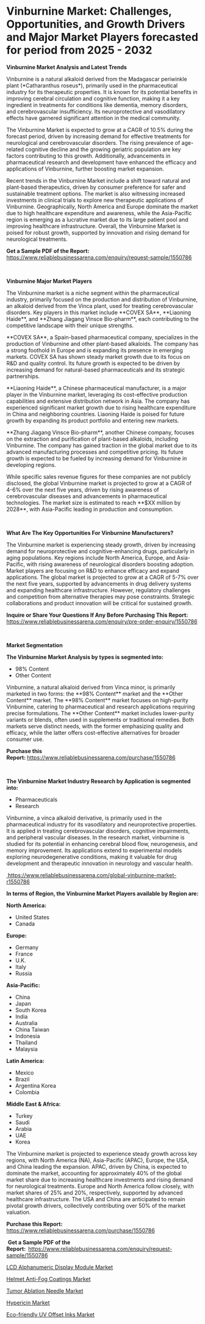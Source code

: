 <p><h1>Vinburnine Market: Challenges, Opportunities, and Growth Drivers and Major Market Players forecasted for period from 2025 - 2032</h1></p><p><strong>Vinburnine Market Analysis and Latest Trends</strong></p>
<p><p>Vinburnine is a natural alkaloid derived from the Madagascar periwinkle plant (*Catharanthus roseus*), primarily used in the pharmaceutical industry for its therapeutic properties. It is known for its potential benefits in improving cerebral circulation and cognitive function, making it a key ingredient in treatments for conditions like dementia, memory disorders, and cerebrovascular insufficiency. Its neuroprotective and vasodilatory effects have garnered significant attention in the medical community.</p><p>The Vinburnine Market is expected to grow at a CAGR of 10.5% during the forecast period, driven by increasing demand for effective treatments for neurological and cerebrovascular disorders. The rising prevalence of age-related cognitive decline and the growing geriatric population are key factors contributing to this growth. Additionally, advancements in pharmaceutical research and development have enhanced the efficacy and applications of Vinburnine, further boosting market expansion.</p><p>Recent trends in the Vinburnine Market include a shift toward natural and plant-based therapeutics, driven by consumer preference for safer and sustainable treatment options. The market is also witnessing increased investments in clinical trials to explore new therapeutic applications of Vinburnine. Geographically, North America and Europe dominate the market due to high healthcare expenditure and awareness, while the Asia-Pacific region is emerging as a lucrative market due to its large patient pool and improving healthcare infrastructure. Overall, the Vinburnine Market is poised for robust growth, supported by innovation and rising demand for neurological treatments.</p></p>
<p><strong>Get a Sample PDF of the Report:&nbsp;</strong> <a href="https://www.reliablebusinessarena.com/enquiry/request-sample/1550786?utm_campaign=2246&utm_medium=2&utm_source=Github&utm_content=ia&utm_term=25012025&utm_id=vinburnine">https://www.reliablebusinessarena.com/enquiry/request-sample/1550786</a></p>
<p>&nbsp;</p>
<p><strong>Vinburnine Major Market Players</strong></p>
<p><p>The Vinburnine market is a niche segment within the pharmaceutical industry, primarily focused on the production and distribution of Vinburnine, an alkaloid derived from the Vinca plant, used for treating cerebrovascular disorders. Key players in this market include **COVEX SA**, **Liaoning Haide**, and **Zhang Jiagang Vinsce Bio-pharm**, each contributing to the competitive landscape with their unique strengths.</p><p>**COVEX SA**, a Spain-based pharmaceutical company, specializes in the production of Vinburnine and other plant-based alkaloids. The company has a strong foothold in Europe and is expanding its presence in emerging markets. COVEX SA has shown steady market growth due to its focus on R&D and quality control. Its future growth is expected to be driven by increasing demand for natural-based pharmaceuticals and its strategic partnerships.</p><p>**Liaoning Haide**, a Chinese pharmaceutical manufacturer, is a major player in the Vinburnine market, leveraging its cost-effective production capabilities and extensive distribution network in Asia. The company has experienced significant market growth due to rising healthcare expenditure in China and neighboring countries. Liaoning Haide is poised for future growth by expanding its product portfolio and entering new markets.</p><p>**Zhang Jiagang Vinsce Bio-pharm**, another Chinese company, focuses on the extraction and purification of plant-based alkaloids, including Vinburnine. The company has gained traction in the global market due to its advanced manufacturing processes and competitive pricing. Its future growth is expected to be fueled by increasing demand for Vinburnine in developing regions.</p><p>While specific sales revenue figures for these companies are not publicly disclosed, the global Vinburnine market is projected to grow at a CAGR of 4-6% over the next five years, driven by rising awareness of cerebrovascular diseases and advancements in pharmaceutical technologies. The market size is estimated to reach **$XX million by 2028**, with Asia-Pacific leading in production and consumption.</p></p>
<p>&nbsp;</p>
<p><strong>What Are The Key Opportunities For Vinburnine Manufacturers?</strong></p>
<p><p>The Vinburnine market is experiencing steady growth, driven by increasing demand for neuroprotective and cognitive-enhancing drugs, particularly in aging populations. Key regions include North America, Europe, and Asia-Pacific, with rising awareness of neurological disorders boosting adoption. Market players are focusing on R&D to enhance efficacy and expand applications. The global market is projected to grow at a CAGR of 5-7% over the next five years, supported by advancements in drug delivery systems and expanding healthcare infrastructure. However, regulatory challenges and competition from alternative therapies may pose constraints. Strategic collaborations and product innovation will be critical for sustained growth.</p></p>
<p><strong>Inquire or Share Your Questions If Any Before Purchasing This Report:</strong> <a href="https://www.reliablebusinessarena.com/enquiry/pre-order-enquiry/1550786?utm_campaign=2246&utm_medium=2&utm_source=Github&utm_content=ia&utm_term=25012025&utm_id=vinburnine">https://www.reliablebusinessarena.com/enquiry/pre-order-enquiry/1550786</a></p>
<p>&nbsp;</p>
<p><strong>Market Segmentation</strong></p>
<p><strong>The Vinburnine Market Analysis by types is segmented into:</strong></p>
<p><ul><li>98% Content</li><li>Other Content</li></ul></p>
<p><p>Vinburnine, a natural alkaloid derived from Vinca minor, is primarily marketed in two forms: the **98% Content** market and the **Other Content** market. The **98% Content** market focuses on high-purity Vinburnine, catering to pharmaceutical and research applications requiring precise formulations. The **Other Content** market includes lower-purity variants or blends, often used in supplements or traditional remedies. Both markets serve distinct needs, with the former emphasizing quality and efficacy, while the latter offers cost-effective alternatives for broader consumer use.</p></p>
<p><strong>Purchase this Report:&nbsp;</strong><a href="https://www.reliablebusinessarena.com/purchase/1550786?utm_campaign=2246&utm_medium=2&utm_source=Github&utm_content=ia&utm_term=25012025&utm_id=vinburnine">https://www.reliablebusinessarena.com/purchase/1550786</a></p>
<p>&nbsp;</p>
<p><strong>The Vinburnine Market Industry Research by Application is segmented into:</strong></p>
<p><ul><li>Pharmaceuticals</li><li>Research</li></ul></p>
<p><p>Vinburnine, a vinca alkaloid derivative, is primarily used in the pharmaceutical industry for its vasodilatory and neuroprotective properties. It is applied in treating cerebrovascular disorders, cognitive impairments, and peripheral vascular diseases. In the research market, vinburnine is studied for its potential in enhancing cerebral blood flow, neurogenesis, and memory improvement. Its applications extend to experimental models exploring neurodegenerative conditions, making it valuable for drug development and therapeutic innovation in neurology and vascular health.</p></p>
<p><a href="https://www.reliablebusinessarena.com/global-vinburnine-market-r1550786?utm_campaign=2246&utm_medium=2&utm_source=Github&utm_content=ia&utm_term=25012025&utm_id=vinburnine">&nbsp;https://www.reliablebusinessarena.com/global-vinburnine-market-r1550786</a></p>
<p><strong>In terms of Region, the Vinburnine Market Players available by Region are:</strong></p>
<p>
    <p> <strong> North America: </strong>
        <ul>
            <li>United States</li>
            <li>Canada</li>
        </ul>
        </p> 
    <p> <strong> Europe: </strong>
        <ul>
            <li>Germany</li>
            <li>France</li>
            <li>U.K.</li>
            <li>Italy</li>
            <li>Russia</li>
        </ul>
        </p> 
    <p> <strong> Asia-Pacific: </strong>
        <ul>
            <li>China</li>
            <li>Japan</li>
            <li>South Korea</li>
            <li>India</li>
            <li>Australia</li>
            <li>China Taiwan</li>
            <li>Indonesia</li>
            <li>Thailand</li>
            <li>Malaysia</li>
        </ul>
        </p> 
    <p> <strong> Latin America: </strong>
        <ul>
            <li>Mexico</li>
            <li>Brazil</li>
            <li>Argentina Korea</li>
            <li>Colombia</li>
        </ul>
        </p> 
    <p> <strong> Middle East & Africa: </strong>
        <ul>
            <li>Turkey</li>
            <li>Saudi</li>
            <li>Arabia</li>
            <li>UAE</li>
            <li>Korea</li>
        </ul>
    </p>
    </p>
<p><p>The Vinburnine market is projected to experience steady growth across key regions, with North America (NA), Asia-Pacific (APAC), Europe, the USA, and China leading the expansion. APAC, driven by China, is expected to dominate the market, accounting for approximately 40% of the global market share due to increasing healthcare investments and rising demand for neurological treatments. Europe and North America follow closely, with market shares of 25% and 20%, respectively, supported by advanced healthcare infrastructure. The USA and China are anticipated to remain pivotal growth drivers, collectively contributing over 50% of the market valuation.</p></p>
<p><strong>Purchase this Report: </strong><a href="https://www.reliablebusinessarena.com/purchase/1550786?utm_campaign=2246&utm_medium=2&utm_source=Github&utm_content=ia&utm_term=25012025&utm_id=vinburnine">https://www.reliablebusinessarena.com/purchase/1550786</a></p>
<p>&nbsp;<strong>Get a Sample PDF of the Report:&nbsp;&nbsp;</strong><a href="https://www.reliablebusinessarena.com/enquiry/request-sample/1550786?utm_campaign=2246&utm_medium=2&utm_source=Github&utm_content=ia&utm_term=25012025&utm_id=vinburnine">https://www.reliablebusinessarena.com/enquiry/request-sample/1550786</a></p>
<p><strong></strong></p>
<p><p><a href="https://www.linkedin.com/pulse/lcd-alphanumeric-display-module-market-analysis-report-zx7pf?utm_campaign=2246&utm_medium=2&utm_source=Github&utm_content=ia&utm_term=25012025&utm_id=vinburnine">LCD Alphanumeric Display Module Market</a></p><p><a href="https://www.linkedin.com/pulse/mapping-helmet-anti-fog-coatings-market-trends-challenges-breakthroughs-xck8f?utm_campaign=2246&utm_medium=2&utm_source=Github&utm_content=ia&utm_term=25012025&utm_id=vinburnine">Helmet Anti-Fog Coatings Market</a></p><p><a href="https://www.linkedin.com/pulse/projected-growth-tumor-ablation-needle-market-key-forces-cntme?utm_campaign=2246&utm_medium=2&utm_source=Github&utm_content=ia&utm_term=25012025&utm_id=vinburnine">Tumor Ablation Needle Market</a></p><p><a href="https://github.com/juniordelafrance/Market-Research-Report-List-5/blob/main/hypericin-market.md?utm_campaign=2246&utm_medium=2&utm_source=Github&utm_content=ia&utm_term=25012025&utm_id=vinburnine">Hypericin Market</a></p><p><a href="https://www.linkedin.com/pulse/eco-friendly-uv-offset-inks-market-research-report-analyzing-lo53e?utm_campaign=2246&utm_medium=2&utm_source=Github&utm_content=ia&utm_term=25012025&utm_id=vinburnine">Eco-friendly UV Offset Inks Market</a></p></p>